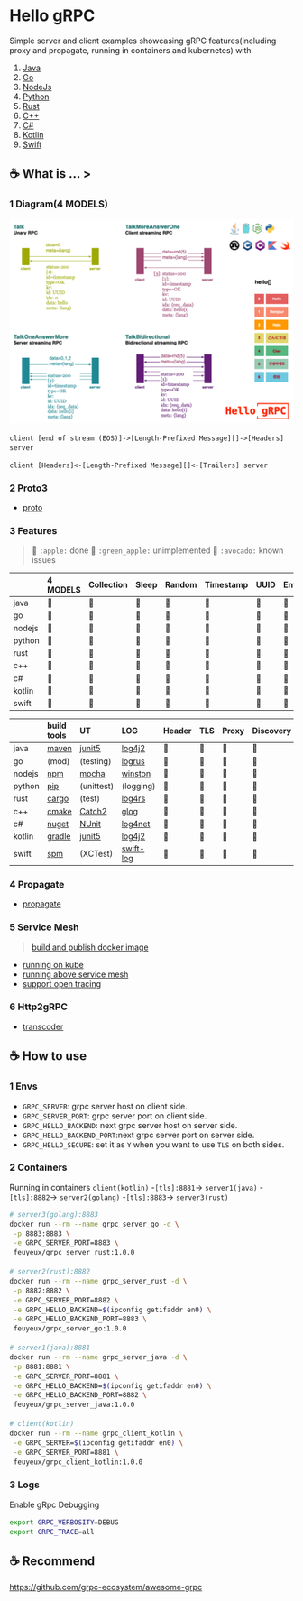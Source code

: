 # Hello gRPC

Simple server and client examples showcasing gRPC features(including proxy and propagate, running in containers and kubernetes) with

1. [Java](grpc/hello-grpc-java)
1. [Go](grpc/hello-grpc-go)
1. [NodeJs](grpc/hello-grpc-nodejs)
1. [Python](grpc/hello-grpc-python)
1. [Rust](grpc/hello-grpc-rust)
1. [C++](grpc/hello-grpc-cpp)
1. [C#](grpc/hello-grpc-csharp)
1. [Kotlin](grpc/hello-grpc-kotlin)
1. [Swift](grpc/hello-grpc-swift)

## :coffee: What is ... >

### 1 Diagram(4 MODELS)

![grpc_diagram](img/hello_grpc_diagram.png)

`client [end of stream (EOS)]->[Length-Prefixed Message][]->[Headers] server`

`client [Headers]<-[Length-Prefixed Message][]<-[Trailers] server`

### 2 Proto3

- [proto](grpc/proto)

### 3 Features

> 🍎 `:apple:` done 
> 🍏 `:green_apple:` unimplemented
> 🥑 `:avocado:` known issues

|        | 4 MODELS | Collection | Sleep | Random | Timestamp | UUID | Env  |
| :----- | :------- | :--------- | :---- | :----- | :-------- | :--- | :--- |
| java   | 🍎        | 🍎          | 🍎     | 🍎      | 🍎         | 🍎    | 🍎    |
| go     | 🍎        | 🍎          | 🍎     | 🍎      | 🍎         | 🍎    | 🍎    |
| nodejs | 🍎        | 🍎          | 🍎     | 🍎      | 🍎         | 🍎    | 🍎    |
| python | 🍎        | 🍎          | 🍎     | 🍎      | 🍎         | 🍎    | 🍎    |
| rust   | 🍎        | 🍎          | 🍎     | 🍎      | 🍎         | 🍎    | 🍎    |
| c++    | 🍎        | 🍎          | 🍎     | 🍎      | 🍎         | 🍏    | 🍎    |
| c#     | 🍎        | 🍎          | 🍎     | 🍎      | 🍎         | 🍎    | 🍎    |
| kotlin | 🍎        | 🍎          | 🍎     | 🍎      | 🍎         | 🍎    | 🍎    |
| swift  | 🍎        | 🍎          | 🍎     | 🍎      | 🍎         | 🍎    | 🍏    |

|        | build tools  | UT                          | LOG             | Header | TLS  | Proxy | Discovery | Docker | IDE            |
| :----- | :----------- | :-------------------------- | :-------------- | :----- | :--- | :---- | :-------- | :----- | :------------- |
| java   | [maven][1]   | [junit5][2]                 | [log4j2][3]     | 🍎      | 🍎    | 🍎     | 🍎         | 🍎      | [IDEA][4]      |
| go     | (mod)        | (testing)                   | [logrus][5]     | 🍎      | 🍎    | 🍎     | 🍎         | 🍎      | [GoLand][6]    |
| nodejs | [npm][7]     | [mocha][8]                  | [winston][9]    | 🍎      | 🥑    | 🍎     | 🍏         | 🍎      | [WebStorm][10] |
| python | [pip][11]    | (unittest)                  | (logging)       | 🍎      | 🍎    | 🍎     | 🍏         | 🍎      | [PyCharm][12]  |
| rust   | [cargo][13]  | (test)                      | [log4rs][14]    | 🍎      | 🍎    | 🍎     | 🍏         | 🍎      | [CLion][15]    |
| c++    | [cmake][16]  | [Catch2][24]                | [glog][17]      | 🍎      | 🍎    | 🍎     | 🍏         | 🍎      | [CLion][15]    |
| c#     | [nuget][18]  | [NUnit](https://nunit.org/) | [log4net][19]   | 🍎      | 🍎    | 🍎     | 🍏         | 🍎      | [Rider][20]    |
| kotlin | [gradle][21] | [junit5][2]                 | [log4j2][3]     | 🍎      | 🍎    | 🍎     | 🍏         | 🍎      | [IDEA][4]      |
| swift  | [spm][22]    | (XCTest)                    | [swift-log][23] | 🍏      | 🍏    | 🍏     | 🍏         | 🍏      | Xcode          |

### 4 Propagate

- [propagate](grpc/propagate)

### 5 Service Mesh

> [build and publish docker image](grpc/docker/README.md)

- [running on kube](kube)
- [running above service mesh](mesh)
- [support open tracing](tracing)

### 6 Http2gRPC

- [transcoder](transcoder)

## :coffee: How to use

### 1 Envs

- `GRPC_SERVER`: grpc server host on client side.
- `GRPC_SERVER_PORT`: grpc server port on client side.
- `GRPC_HELLO_BACKEND`: next grpc server host on server side.
- `GRPC_HELLO_BACKEND_PORT`:next grpc server port on server side.
- `GRPC_HELLO_SECURE`: set it as `Y` when you want to use `TLS` on both sides.

### 2 Containers

Running in containers
`client(kotlin)` -`[tls]:8881`-> `server1(java)` -`[tls]:8882`-> `server2(golang)` -`[tls]:8883`-> `server3(rust)`

```bash
# server3(golang):8883
docker run --rm --name grpc_server_go -d \
 -p 8883:8883 \
 -e GRPC_SERVER_PORT=8883 \
 feuyeux/grpc_server_rust:1.0.0

# server2(rust):8882
docker run --rm --name grpc_server_rust -d \
 -p 8882:8882 \
 -e GRPC_SERVER_PORT=8882 \
 -e GRPC_HELLO_BACKEND=$(ipconfig getifaddr en0) \
 -e GRPC_HELLO_BACKEND_PORT=8883 \
 feuyeux/grpc_server_go:1.0.0

# server1(java):8881
docker run --rm --name grpc_server_java -d \
 -p 8881:8881 \
 -e GRPC_SERVER_PORT=8881 \
 -e GRPC_HELLO_BACKEND=$(ipconfig getifaddr en0) \
 -e GRPC_HELLO_BACKEND_PORT=8882 \
 feuyeux/grpc_server_java:1.0.0

# client(kotlin)
docker run --rm --name grpc_client_kotlin \
 -e GRPC_SERVER=$(ipconfig getifaddr en0) \
 -e GRPC_SERVER_PORT=8881 \
 feuyeux/grpc_client_kotlin:1.0.0
```

### 3 Logs

Enable gRpc Debugging

```bash
export GRPC_VERBOSITY=DEBUG
export GRPC_TRACE=all
```

## :coffee: Recommend

<https://github.com/grpc-ecosystem/awesome-grpc>

[1]: <https://maven.apache.org/>
[2]: <https://junit.org/junit5/>
[3]: <https://logging.apache.org/log4j>
[4]: <https://www.jetbrains.com/idea/>
[5]: <https://github.com/sirupsen/logrus>
[6]: <https://www.jetbrains.com/go/>
[7]: <https://www.npmjs.com/>
[8]: <https://www.npmjs.com/package/mocha>
[9]: <https://www.npmjs.com/package/winston>
[10]: <https://www.jetbrains.com/webstorm/>
[11]: <https://pypi.org/project/pip/>
[12]: <https://www.jetbrains.com/pycharm/>
[13]: <https://doc.rust-lang.org/cargo/>
[14]: <https://docs.rs/log4rs>
[15]: <https://www.jetbrains.com/clion/>
[16]: <https://cmake.org/>
[17]: <https://github.com/google/glog>
[18]: <https://www.nuget.org/>
[19]: <https://logging.apache.org/log>
[20]: <https://www.jetbrains.com/rider/>
[21]: <https://gradle.org/>
[22]: <https://www.swift.org/package-manager/>
[23]: <https://github.com/apple/swift-log>
[24]: <https://github.com/catchorg/Catch2>
